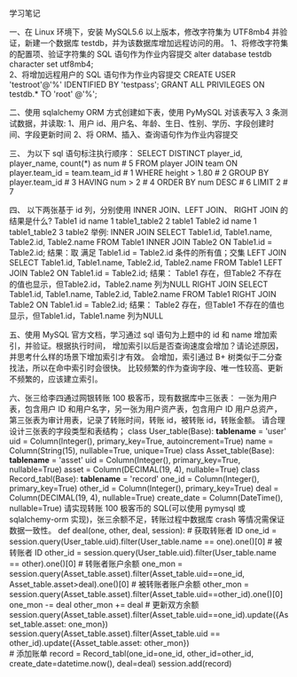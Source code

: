 学习笔记

一、在 Linux 环境下，安装 MySQL5.6 以上版本，修改字符集为 UTF8mb4 并验证，新建一个数据库 testdb，并为该数据库增加远程访问的用。
  1、将修改字符集的配置项、验证字符集的 SQL 语句作为作业内容提交
  alter database testdb character set utf8mb4;  
  2、将增加远程用户的 SQL 语句作为作业内容提交
  CREATE USER 'testroot'@'%' IDENTIFIED BY 'testpass';
  GRANT ALL PRIVILEGES ON testdb.* TO 'root' @'%';
  
  
二、使用 sqlalchemy ORM 方式创建如下表，使用 PyMySQL 对该表写入 3 条测试数据，并读取:
   1、用户 id、用户名、年龄、生日、性别、学历、字段创建时间、字段更新时间
   2、将 ORM、插入、查询语句作为作业内容提交
   
三、 为以下 sql 语句标注执行顺序：
    SELECT DISTINCT player_id, player_name, count(*) as num   # 5
    FROM player JOIN team ON player.team_id = team.team_id    # 1
    WHERE height > 1.80                                       # 2
    GROUP BY player.team_id                                   # 3
    HAVING num > 2                                            # 4
    ORDER BY num DESC                                         # 6
    LIMIT 2                                                   # 7
    
四、 以下两张基于 id 列，分别使用 INNER JOIN、LEFT JOIN、 RIGHT JOIN 的结果是什么?
Table1
id name
1 table1_table2
2 table1
Table2
id name
1 table1_table2
3 table2
举例: INNER JOIN
SELECT Table1.id, Table1.name, Table2.id, Table2.name
FROM Table1
INNER JOIN Table2
ON Table1.id = Table2.id;
结果：取 满足 Table1.id = Table2.id 条件的所有值；交集
LEFT JOIN
SELECT Table1.id, Table1.name, Table2.id, Table2.name
FROM Table1
LEFT JOIN Table2
ON Table1.id = Table2.id;
结果： Table1 存在，但Table2 不存在的值也显示，但Table2.id，Table2.name 列为NULL
RIGHT JOIN
SELECT Table1.id, Table1.name, Table2.id, Table2.name
FROM Table1
RIGHT JOIN Table2
ON Table1.id = Table2.id;
结果： Table2 存在，但Table1 不存在的值也显示，但Table1.id，Table1.name 列为NULL

 五、使用 MySQL 官方文档，学习通过 sql 语句为上题中的 id 和 name 增加索引，并验证。根据执行时间，
    增加索引以后是否查询速度会增加？请论述原因，并思考什么样的场景下增加索引才有效。
   会增加，索引通过 B+ 树类似于二分查找法，所以在命中索引时会很快。
   比较频繁的作为查询字段、唯一性较高、更新不频繁的，应该建立索引。 

六、张三给李四通过网银转账 100 极客币，现有数据库中三张表：
一张为用户表，包含用户 ID 和用户名字，另一张为用户资产表，包含用户 ID 用户总资产， 第三张表为审计用表，记录了转账时间，转账 id，被转账 id，转账金额。
请合理设计三张表的字段类型和表结构；
class User_table(Base):
    __tablename__ = 'user'
    uid = Column(Integer(), primary_key=True, autoincrement=True)
    name = Column(String(15), nullable=True, unique=True)
class Asset_table(Base):
    __tablename__ = 'asset'
    uid = Column(Integer(), primary_key=True, nullable=True)
    asset = Column(DECIMAL(19, 4), nullable=True)
class Record_tabl(Base):
    __tablename__ = 'record'
    one_id = Column(Integer(), primary_key=True)
    other_id = Column(Integer(), primary_key=True)
    deal = Column(DECIMAL(19, 4), nullable=True)
    create_date = Column(DateTime(), nullable=True)
请实现转账 100 极客币的 SQL(可以使用 pymysql 或 sqlalchemy-orm 实现)，张三余额不足，转账过程中数据库 crash 等情况需保证数据一致性。
def deal(one, other, deal, session):
    # 获取转账者 ID
    one_id = session.query(User_table.uid).filter(User_table.name == one).one()[0]
    # 被转账者 ID
    other_id = session.query(User_table.uid).filter(User_table.name == other).one()[0]
    # 转账者账户余额
    one_mon = session.query(Asset_table.asset).filter(Asset_table.uid==one_id, Asset_table.asset>deal).one()[0]
    # 被转账者账户余额
    other_mon = session.query(Asset_table.asset).filter(Asset_table.uid==other_id).one()[0]
    one_mon -= deal
    other_mon += deal
    # 更新双方余额
    session.query(Asset_table.asset).filter(Asset_table.uid==one_id).update({Asset_table.asset: one_mon})
    session.query(Asset_table.asset).filter(Asset_table.uid == other_id).update({Asset_table.asset: other_mon})  
    # 添加账单
    record = Record_tabl(one_id=one_id,
                         other_id=other_id,
                         create_date=datetime.now(),
                         deal=deal)
    session.add(record)